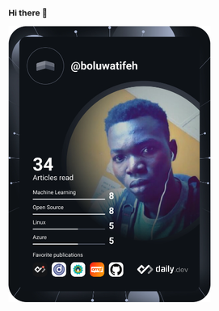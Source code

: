 ### Hi there 👋

<!--
**Boluwatifeh/boluwatifeh** is a ✨ _special_ ✨ repository because its `README.md` (this file) appears on your GitHub profile.

Here are some ideas to get you started:

- 🔭 I’m currently working on ...
- 🌱 I’m currently learning python
- 👯 I’m looking to collaborate on Projects related to python and ML
- 🤔 I’m looking for help with ...
- 💬 Ask me about ...
- 📫 How to reach me: Twitter:@tife_easypeasy
- 😄 Pronouns: He/Him
- ⚡ Fun fact: I love playing the piano and listening to good sound. 
-->
<a href="https://app.daily.dev/boluwatifeh"><img src="https://github.com/boluwatifeh/boluwatifeh/blob/main/devcard.svg" width="400" width="400" alt="Ogundeyi Boluwatife's Dev Card"/></a>

